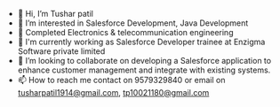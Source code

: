 - 👋 Hi, I’m Tushar patil
- 👀 I’m interested in Salesforce Development, Java Development
- 🌱 Completed Electronics & telecommunication engineering
- 🌱 I'm currently working as Salesforce Developer trainee at Enzigma Software private limited
- 💞️ I’m looking to collaborate on developing a Salesforce application to enhance customer management and integrate with existing systems.
- 📫 How to reach me contact on 9579329840 or email on tusharpatil1914@gmail.com, tp10021180@gmail.com

<!---
Tusharpatil2001/Tusharpatil2001 is a ✨ special ✨ repository because its `README.md` (this file) appears on your GitHub profile.
You can click the Preview link to take a look at your changes.
--->
